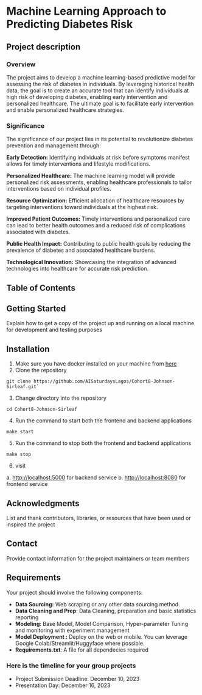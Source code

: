 # Machine Learning Approach to Predicting Diabetes Risk

## Project description

### Overview

The project aims to develop a machine learning-based predictive model for assessing the risk of diabetes in individuals. By leveraging historical health data, the goal is to create an accurate tool that can identify individuals at high risk of developing diabetes, enabling early intervention and personalized healthcare. The ultimate goal is to facilitate early intervention and enable personalized healthcare strategies.

### Significance

The significance of our project lies in its potential to revolutionize diabetes prevention and management through:

**Early Detection:** Identifying individuals at risk before symptoms manifest allows for timely interventions and lifestyle modifications.

**Personalized Healthcare:** The machine learning model will provide personalized risk assessments, enabling healthcare professionals to tailor interventions based on individual profiles.

**Resource Optimization:** Efficient allocation of healthcare resources by targeting interventions toward individuals at the highest risk.

**Improved Patient Outcomes:** Timely interventions and personalized care can lead to better health outcomes and a reduced risk of complications associated with diabetes.

**Public Health Impact:** Contributing to public health goals by reducing the prevalence of diabetes and associated healthcare burdens.

**Technological Innovation:** Showcasing the integration of advanced technologies into healthcare for accurate risk prediction.

## Table of Contents

## Getting Started

Explain how to get a copy of the project up and running on a local machine for development and testing purposes

## Installation

1. Make sure you have docker installed on your machine from [here](https://www.docker.com/products/docker-desktop/)
2. Clone the repository

```shell
git clone https://github.com/AISaturdaysLagos/Cohort8-Johnson-Sirleaf.git`
```

3. Change directory into the repository

```shell
cd Cohort8-Johnson-Sirleaf
```

4. Run the command to start both the frontend and backend applications

```shell
make start
```

5. Run the command to stop both the frontend and backend applications

```shell
make stop
```

6. visit

a. <http://localhost:5000> for backend service
b. <http://localhost:8080> for frontend service

## Acknowledgments

List and thank contributors, libraries, or resources that have been used or inspired the project

## Contact

Provide contact information for the project maintainers or team members

## Requirements

Your project should involve the following components:

- **Data Sourcing:** Web scraping or any other data sourcing method.
- **Data Cleaning and Prep**: Data Cleaning, preparation and basic statistics reporting
- **Modeling**: Base Model, Model Comparison, Hyper-parameter Tuning and monitoring with experiment management
- **Model Deployment :** Deploy on the web or mobile. You can leverage Google Colab/Streamlit/Huggyface where possible.
- **Requirements.txt**: A file for all dependecies required

### Here is the timeline for your group projects

- Project Submission Deadline: December 10, 2023
- Presentation Day: December 16, 2023
